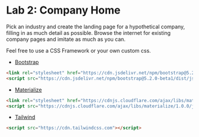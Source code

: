 

# Lab 2: Company Home

Pick an industry and create the landing page for a hypothetical company, filling in as much detail as possible. Browse the internet for existing company pages and imitate as much as you can.

Feel free to use a CSS Framework or your own custom css.

- [Bootstrap](https://getbootstrap.com/)
```html
<link rel="stylesheet" href="https://cdn.jsdelivr.net/npm/bootstrap@5.2.0-beta1/dist/css/bootstrap.min.css" />
<script src="https://cdn.jsdelivr.net/npm/bootstrap@5.2.0-beta1/dist/js/bootstrap.bundle.min.js"></script>
```
- [Materialize](https://materializecss.com/)
```html
<link rel="stylesheet" href="https://cdnjs.cloudflare.com/ajax/libs/materialize/1.0.0/css/materialize.min.css">
<script src="https://cdnjs.cloudflare.com/ajax/libs/materialize/1.0.0/js/materialize.min.js"></script>
```
- [Tailwind](https://tailwindcss.com/)
```html
<script src="https://cdn.tailwindcss.com"></script>
```
